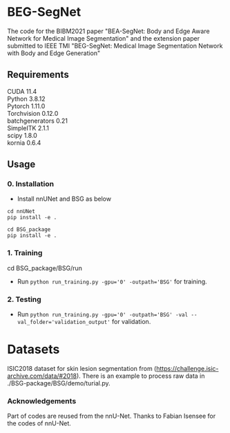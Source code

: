 # BEG-SegNet
The code for the BIBM2021 paper "BEA-SegNet: Body and Edge Aware Network for Medical Image Segmentation" and the extension paper submitted to IEEE TMI "BEG-SegNet: Medical Image Segmentation Network with Body and Edge Generation"
## Requirements
CUDA 11.4<br />
Python 3.8.12<br /> 
Pytorch 1.11.0<br />
Torchvision 0.12.0<br />
batchgenerators 0.21<br />
SimpleITK 2.1.1 <br />
scipy 1.8.0 <br />
kornia 0.6.4 <br />

## Usage

### 0. Installation
* Install nnUNet and BSG as below
  
```
cd nnUNet
pip install -e .

cd BSG_package
pip install -e .
```

### 1. Training 
cd BSG_package/BSG/run

* Run `python run_training.py -gpu='0' -outpath='BSG'` for training.

### 2. Testing 
* Run `python run_training.py -gpu='0' -outpath='BSG' -val --val_folder='validation_output'` for validation.

# Datasets
ISIC2018 dataset for skin lesion segmentation from (https://challenge.isic-archive.com/data/#2018). There is an example to process raw data in ./BSG-package/BSG/demo/turial.py.


### Acknowledgements
Part of codes are reused from the nnU-Net. Thanks to Fabian Isensee for the codes of nnU-Net.


